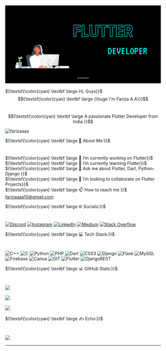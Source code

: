 [![MasterHead](images/Flutter%20DEVELOPER%20(2).png)](https://rishavchanda.io)



${\textsf{\color{cyan} \textbf \large Hi, Guys}}$
$${\textsf{\color{cyan} \textbf \large {\huge I'm Fariza A A}}}$$

<h1 align="center" color="white"></h1>

$${\textsf{\color{cyan} \textbf \large A passionate Flutter Developer from India }}$$

<p align="left"> <img src="https://komarev.com/ghpvc/?username=farizaaaa&label=Profile%20views&color=0e75b6&style=flat" alt="farizaaaa" /> </p>

${\textsf{\color{cyan} \textbf \large 💫 About Me:}}$
<h1 align="left"></h1>
 
${\textsf{\color{cyan} \textbf \large 🔭 I’m currently working on Flutter}}$<br>
${\textsf{\color{cyan} \textbf \large 🌱 I’m currently learning Flutter}}$<br>
${\textsf{\color{cyan} \textbf \large 💬 Ask me about Flutter, Dart, Python-Django }}$<br>
${\textsf{\color{cyan} \textbf \large 👯 I’m looking to collaborate on Flutter Projects}}$<br>
${\textsf{\color{cyan} \textbf \large 📫 How to reach me }}$ farizaaaa10@gmail.com


${\textsf{\color{cyan} \textbf \large 🌐 Socials:}}$
<h1 align="left"></h1>

[![Discord](https://img.shields.io/badge/Discord-%237289DA.svg?logo=discord&logoColor=white)](https://discord.gg/https://discord.gg/E6TNbXwa) [![Instagram](https://img.shields.io/badge/Instagram-%23E4405F.svg?logo=Instagram&logoColor=white)](https://instagram.com/https://instagram.com/__fari___za____) [![LinkedIn](https://img.shields.io/badge/LinkedIn-%230077B5.svg?logo=linkedin&logoColor=white)](https://linkedin.com/in/linkedin.com/in/fariza-a-a-661820253) [![Medium](https://img.shields.io/badge/Medium-12100E?logo=medium&logoColor=white)](https://medium.com/@https://github.com/Farizaaaa/) [![Stack Overflow](https://img.shields.io/badge/-Stackoverflow-FE7A16?logo=stack-overflow&logoColor=white)](https://stackoverflow.com/users/19923552)

${\textsf{\color{cyan} \textbf \large 💻 Tech Stack:}}$
<h1 align="left"></h1>

![C++](https://img.shields.io/badge/c++-%2300599C.svg?style=for-the-badge&logo=c%2B%2B&logoColor=white) ![C](https://img.shields.io/badge/c-%2300599C.svg?style=for-the-badge&logo=c&logoColor=white) ![Python](https://img.shields.io/badge/python-3670A0?style=for-the-badge&logo=python&logoColor=ffdd54) ![PHP](https://img.shields.io/badge/php-%23777BB4.svg?style=for-the-badge&logo=php&logoColor=white) ![Dart](https://img.shields.io/badge/dart-%230175C2.svg?style=for-the-badge&logo=dart&logoColor=white) ![CSS3](https://img.shields.io/badge/css3-%231572B6.svg?style=for-the-badge&logo=css3&logoColor=white) ![Django](https://img.shields.io/badge/django-%23092E20.svg?style=for-the-badge&logo=django&logoColor=white) ![Flask](https://img.shields.io/badge/flask-%23000.svg?style=for-the-badge&logo=flask&logoColor=white) ![MySQL](https://img.shields.io/badge/mysql-%2300000f.svg?style=for-the-badge&logo=mysql&logoColor=white) ![Firebase](https://img.shields.io/badge/Firebase-039BE5?style=for-the-badge&logo=Firebase&logoColor=white) ![Canva](https://img.shields.io/badge/Canva-%2300C4CC.svg?style=for-the-badge&logo=Canva&logoColor=white) ![GIT](https://img.shields.io/badge/Git-fc6d26?style=for-the-badge&logo=git&logoColor=white) ![Flutter](https://img.shields.io/badge/Flutter-%2302569B.svg?style=for-the-badge&logo=Flutter&logoColor=white) ![DjangoREST](https://img.shields.io/badge/DJANGO-REST-ff1709?style=for-the-badge&logo=django&logoColor=white&color=ff1709&labelColor=gray)

${\textsf{\color{cyan} \textbf \large 📊 GitHub Stats:}}$
<h1 align="left"></h1>


![](https://github-readme-stats.vercel.app/api/top-langs/?username=Farizaaaa&theme=radical&hide_border=false&include_all_commits=true&count_private=true&layout=compact)

![](https://github-readme-stats.vercel.app/api?username=Farizaaaa&theme=radical&hide_border=false&include_all_commits=true&count_private=true)

![](https://github-readme-streak-stats.herokuapp.com/?user=Farizaaaa&theme=radical&hide_border=false)<br/>


${\textsf{\color{cyan} \textbf \large ✍️ Echo:}}$
<h1 align="left"></h1>

![](https://quotes-github-readme.vercel.app/api?type=horizontal&theme=radical)



---

<!-- Proudly created with GPRM ( https://gprm.itsvg.in ) -->

